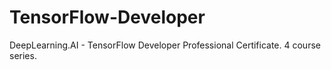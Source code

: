 # TensorFlow-Developer
DeepLearning.AI - TensorFlow Developer Professional Certificate. 4 course series.
